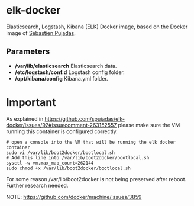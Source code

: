 
# elk-docker
Elasticsearch, Logstash, Kibana (ELK) Docker image, based on the Docker image of [Sébastien Pujadas](https://github.com/spujadas/elk-docker).

## Parameters

- **/var/lib/elasticsearch** Elasticsearch data.
- **/etc/logstash/conf.d** Logstash config folder.
- **/opt/kibana/config** Kibana.yml folder.

# Important
As explained in https://github.com/spujadas/elk-docker/issues/92#issuecomment-263152557 please make sure the VM running this container is configured correctly.

```shell
# open a console into the VM that will be running the elk docker container
sudo vi /var/lib/boot2docker/bootlocal.sh
# Add this line into /var/lib/boot2docker/bootlocal.sh
sysctl -w vm.max_map_count=262144
sudo chmod +x /var/lib/boot2docker/bootlocal.sh
```

For some reason /var/lib/boot2docker is not being preserved after reboot. Further research needed.

NOTE: https://github.com/docker/machine/issues/3859
